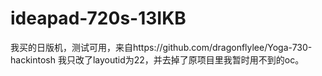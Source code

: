 # ideapad-720s-13IKB
我买的日版机，测试可用，来自https://github.com/dragonflylee/Yoga-730-hackintosh  我只改了layoutid为22，并去掉了原项目里我暂时用不到的oc。

